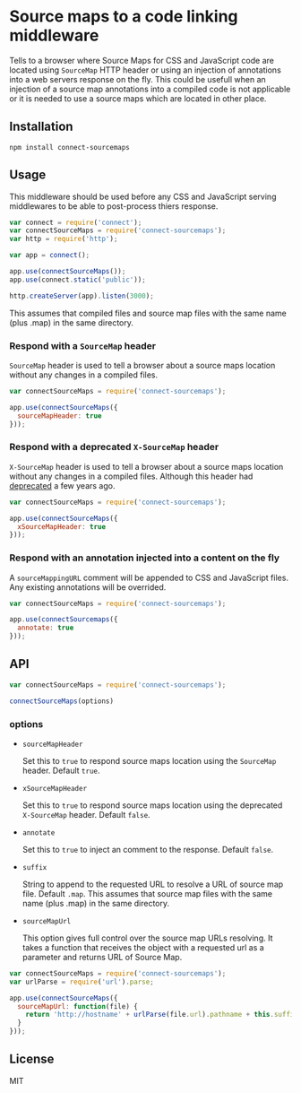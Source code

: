 # Source maps to a code linking middleware

Tells to a browser where Source Maps for CSS and JavaScript code are located using `SourceMap` HTTP header or using an injection of annotations into a web servers response on the fly. This could be usefull when an injection of a source map annotations into a compiled code is not applicable or it is needed to use a source maps which are located in other place.

## Installation

```
npm install connect-sourcemaps
```

## Usage

This middleware should be used before any CSS and JavaScript serving middlewares to be able to post-process thiers response.

```javascript
var connect = require('connect');
var connectSourceMaps = require('connect-sourcemaps');
var http = require('http');

var app = connect();

app.use(connectSourceMaps());
app.use(connect.static('public'));

http.createServer(app).listen(3000);
```

This assumes that compiled files and source map files with the same name (plus .map) in the same directory.

### Respond with a `SourceMap` header

`SourceMap` header is used to tell a browser about a source maps location without any changes in a compiled files.

```javascript
var connectSourceMaps = require('connect-sourcemaps');

app.use(connectSourceMaps({
  sourceMapHeader: true
}));
```

### Respond with a deprecated `X-SourceMap` header

`X-SourceMap` header is used to tell a browser about a source maps location without any changes in a compiled files. Although this header had [deprecated][2] a few years ago.

```javascript
var connectSourceMaps = require('connect-sourcemaps');

app.use(connectSourceMaps({
  xSourceMapHeader: true
}));
```

### Respond with an annotation injected into a content on the fly

A `sourceMappingURL` comment will be appended to CSS and JavaScript files. Any existing annotations will be overrided.

```javascript
var connectSourceMaps = require('connect-sourcemaps');

app.use(connectSourcemaps({
  annotate: true
}));
```

## API

```javascript
var connectSourceMaps = require('connect-sourcemaps');

connectSourceMaps(options)
```

### options

- `sourceMapHeader`

  Set this to `true` to respond source maps location using the `SourceMap` header. Default `true`.

- `xSourceMapHeader`

  Set this to `true` to respond source maps location using the deprecated `X-SourceMap` header. Default `false`.

- `annotate`

  Set this to `true` to inject an comment to the response. Default `false`.

- `suffix`

  String to append to the requested URL to resolve a URL of source map file. Default `.map`. This assumes that source map files with the same name (plus .map) in the same directory.

- `sourceMapUrl`

  This option gives full control over the source map URLs resolving. It takes a function that receives the object with a requested url as a parameter and returns URL of Source Map.

```javascript
var connectSourceMaps = require('connect-sourcemaps');
var urlParse = require('url').parse;

app.use(connectSourceMaps({
  sourceMapUrl: function(file) {
    return 'http://hostname' + urlParse(file.url).pathname + this.suffix;
  }
}));
```

## License

MIT

[1]: https://github.com/mozilla/gecko/search?utf8=%E2%9C%93&q=x-sourcemap
[2]: https://docs.google.com/document/d/1U1RGAehQwRypUTovF1KRlpiOFze0b-_2gc6fAH0KY0k/edit#heading=h.lmz475t4mvbx
